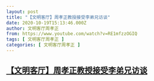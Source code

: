 ```yaml
---
layout: post
title: "【文明客厅】周孝正教授接受李弟兄访谈"
date: 2020-10-19T15:13:46.000Z
author: 文明客厅周孝正
from: https://www.youtube.com/watch?v=RE1mfzzOGIQ
tags: [ 文明客厅周孝正 ]
categories: [ 文明客厅周孝正 ]
---
```

<!--1603120426000-->
[【文明客厅】周孝正教授接受李弟兄访谈](https://www.youtube.com/watch?v=RE1mfzzOGIQ)
------

<div>

</div>
